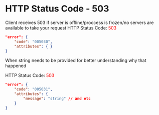 # HTTP Status Code - 503

Client receives 503 if server is offline/proccess is frozen/no servers are available to take your request
HTTP Status Code: <span style="color:red">503</span>
```json
"error": {
    "code": "005030",
    "attributes": { }
}
```

When string needs to be provided for better understanding why that happened

HTTP Status Code: <span style="color:red">503</span>
```json
"error": {
    "code": "005031",
    "attributes": { 
        "message": "string" // and etc
    }
}
```
